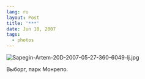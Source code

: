 ```yaml
---
lang: ru
layout: Post
title: '***'
date: Jun 18, 2007
tags:
  - photos
---
```


![Sapegin-Artem-20D-2007-05-27-360-6049-lj.jpg](upload://Sapegin-Artem-20D-2007-05-27-360-6049-lj.jpg)

Выборг, парк Монрепо.
